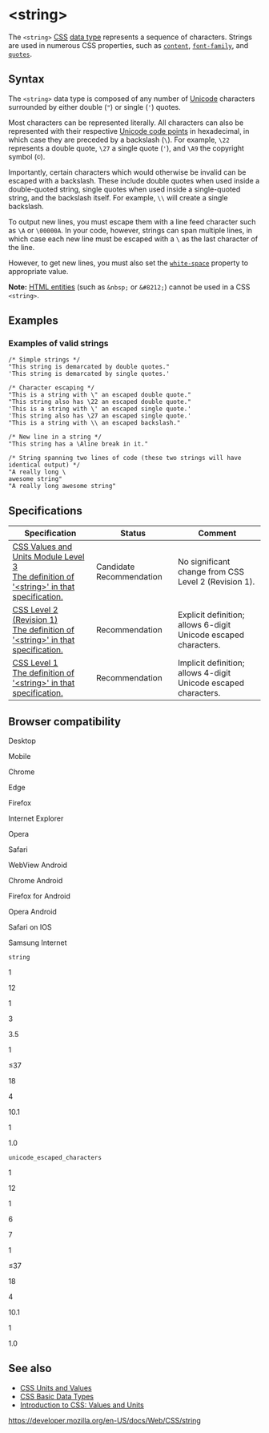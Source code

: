 # &lt;string&gt;

The `<string>` [CSS](https://developer.mozilla.org/en-US/docs/Web/CSS) [data type](css_types) represents a sequence of characters. Strings are used in numerous CSS properties, such as [`content`](content), [`font-family`](font-family), and [`quotes`](quotes).

## Syntax

The `<string>` data type is composed of any number of [Unicode](https://en.wikipedia.org/wiki/Unicode) characters surrounded by either double (`"`) or single (`'`) quotes.

Most characters can be represented literally. All characters can also be represented with their respective [Unicode code points](https://en.wikipedia.org/wiki/Unicode#Code_point_planes_and_blocks) in hexadecimal, in which case they are preceded by a backslash (`\`). For example, `\22` represents a double quote, `\27` a single quote (`'`), and `\A9` the copyright symbol (`©`).

Importantly, certain characters which would otherwise be invalid can be escaped with a backslash. These include double quotes when used inside a double-quoted string, single quotes when used inside a single-quoted string, and the backslash itself. For example, `\\` will create a single backslash.

To output new lines, you must escape them with a line feed character such as `\A` or `\00000A`. In your code, however, strings can span multiple lines, in which case each new line must be escaped with a `\` as the last character of the line.

However, to get new lines, you must also set the [`white-space`](white-space) property to appropriate value.

**Note:** [HTML entities](https://developer.mozilla.org/en-US/docs/Glossary/Entity) (such as `&nbsp;` or `&#8212;`) cannot be used in a CSS `<string>`.

## Examples

### Examples of valid strings

    /* Simple strings */
    "This string is demarcated by double quotes."
    'This string is demarcated by single quotes.'

    /* Character escaping */
    "This is a string with \" an escaped double quote."
    "This string also has \22 an escaped double quote."
    'This is a string with \' an escaped single quote.'
    'This string also has \27 an escaped single quote.'
    "This is a string with \\ an escaped backslash."

    /* New line in a string */
    "This string has a \Aline break in it."

    /* String spanning two lines of code (these two strings will have identical output) */
    "A really long \
    awesome string"
    "A really long awesome string"

## Specifications

<table><thead><tr class="header"><th>Specification</th><th>Status</th><th>Comment</th></tr></thead><tbody><tr class="odd"><td><a href="https://drafts.csswg.org/css-values-3/#strings">CSS Values and Units Module Level 3<br />
<span class="small">The definition of '&lt;string&gt;' in that specification.</span></a></td><td><span class="spec-cr">Candidate Recommendation</span></td><td>No significant change from CSS Level 2 (Revision 1).</td></tr><tr class="even"><td><a href="https://www.w3.org/TR/CSS2/syndata.html#strings">CSS Level 2 (Revision 1)<br />
<span class="small">The definition of '&lt;string&gt;' in that specification.</span></a></td><td><span class="spec-rec">Recommendation</span></td><td>Explicit definition; allows 6-digit Unicode escaped characters.</td></tr><tr class="odd"><td><a href="https://www.w3.org/TR/CSS1/">CSS Level 1<br />
<span class="small">The definition of '&lt;string&gt;' in that specification.</span></a></td><td><span class="spec-rec">Recommendation</span></td><td>Implicit definition; allows 4-digit Unicode escaped characters.</td></tr></tbody></table>

## Browser compatibility

Desktop

Mobile

Chrome

Edge

Firefox

Internet Explorer

Opera

Safari

WebView Android

Chrome Android

Firefox for Android

Opera Android

Safari on IOS

Samsung Internet

`string`

1

12

1

3

3.5

1

≤37

18

4

10.1

1

1.0

`unicode_escaped_characters`

1

12

1

6

7

1

≤37

18

4

10.1

1

1.0

## See also

- [CSS Units and Values](css_values_and_units)
- [CSS Basic Data Types](css_types)
- [Introduction to CSS: Values and Units](https://developer.mozilla.org/en-US/docs/Learn/CSS/Building_blocks/Values_and_units)

<a href="https://developer.mozilla.org/en-US/docs/Web/CSS/string" class="_attribution-link">https://developer.mozilla.org/en-US/docs/Web/CSS/string</a>
